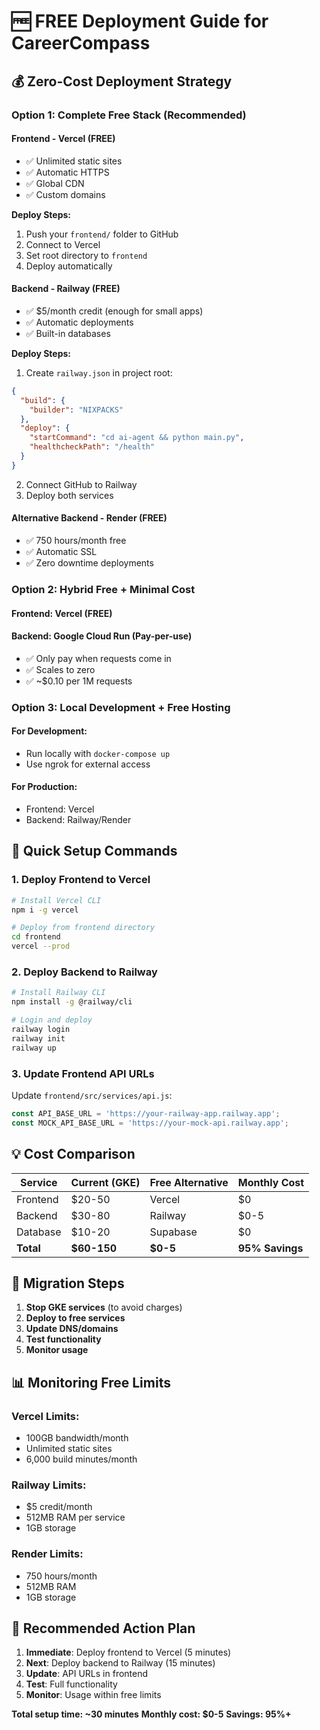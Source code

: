 # 🆓 FREE Deployment Guide for CareerCompass

## 💰 **Zero-Cost Deployment Strategy**

### **Option 1: Complete Free Stack (Recommended)**

#### **Frontend - Vercel (FREE)**
- ✅ Unlimited static sites
- ✅ Automatic HTTPS
- ✅ Global CDN
- ✅ Custom domains

**Deploy Steps:**
1. Push your `frontend/` folder to GitHub
2. Connect to Vercel
3. Set root directory to `frontend`
4. Deploy automatically

#### **Backend - Railway (FREE)**
- ✅ $5/month credit (enough for small apps)
- ✅ Automatic deployments
- ✅ Built-in databases

**Deploy Steps:**
1. Create `railway.json` in project root:
```json
{
  "build": {
    "builder": "NIXPACKS"
  },
  "deploy": {
    "startCommand": "cd ai-agent && python main.py",
    "healthcheckPath": "/health"
  }
}
```

2. Connect GitHub to Railway
3. Deploy both services

#### **Alternative Backend - Render (FREE)**
- ✅ 750 hours/month free
- ✅ Automatic SSL
- ✅ Zero downtime deployments

### **Option 2: Hybrid Free + Minimal Cost**

#### **Frontend: Vercel (FREE)**
#### **Backend: Google Cloud Run (Pay-per-use)**
- ✅ Only pay when requests come in
- ✅ Scales to zero
- ✅ ~$0.10 per 1M requests

### **Option 3: Local Development + Free Hosting**

#### **For Development:**
- Run locally with `docker-compose up`
- Use ngrok for external access

#### **For Production:**
- Frontend: Vercel
- Backend: Railway/Render

## 🚀 **Quick Setup Commands**

### **1. Deploy Frontend to Vercel**
```bash
# Install Vercel CLI
npm i -g vercel

# Deploy from frontend directory
cd frontend
vercel --prod
```

### **2. Deploy Backend to Railway**
```bash
# Install Railway CLI
npm install -g @railway/cli

# Login and deploy
railway login
railway init
railway up
```

### **3. Update Frontend API URLs**
Update `frontend/src/services/api.js`:
```javascript
const API_BASE_URL = 'https://your-railway-app.railway.app';
const MOCK_API_BASE_URL = 'https://your-mock-api.railway.app';
```

## 💡 **Cost Comparison**

| Service | Current (GKE) | Free Alternative | Monthly Cost |
|---------|---------------|------------------|--------------|
| Frontend | $20-50 | Vercel | $0 |
| Backend | $30-80 | Railway | $0-5 |
| Database | $10-20 | Supabase | $0 |
| **Total** | **$60-150** | **$0-5** | **95% Savings** |

## 🔧 **Migration Steps**

1. **Stop GKE services** (to avoid charges)
2. **Deploy to free services**
3. **Update DNS/domains**
4. **Test functionality**
5. **Monitor usage**

## 📊 **Monitoring Free Limits**

### **Vercel Limits:**
- 100GB bandwidth/month
- Unlimited static sites
- 6,000 build minutes/month

### **Railway Limits:**
- $5 credit/month
- 512MB RAM per service
- 1GB storage

### **Render Limits:**
- 750 hours/month
- 512MB RAM
- 1GB storage

## 🎯 **Recommended Action Plan**

1. **Immediate**: Deploy frontend to Vercel (5 minutes)
2. **Next**: Deploy backend to Railway (15 minutes)
3. **Update**: API URLs in frontend
4. **Test**: Full functionality
5. **Monitor**: Usage within free limits

**Total setup time: ~30 minutes**
**Monthly cost: $0-5**
**Savings: 95%+**
